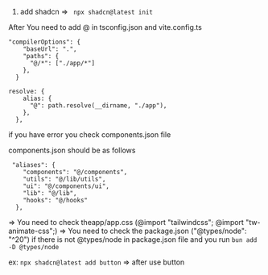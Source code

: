 1. add shadcn => ` npx shadcn@latest init`

After You need to add @ in tsconfig.json and vite.config.ts

```
"compilerOptions": {
    "baseUrl": ".",
    "paths": {
      "@/*": ["./app/*"]
    },
  }
```

```
resolve: {
    alias: {
      "@": path.resolve(__dirname, "./app"),
    },
  },
```

if you have error you check components.json file

components.json should be as follows

```
 "aliases": {
    "components": "@/components",
    "utils": "@/lib/utils",
    "ui": "@/components/ui",
    "lib": "@/lib",
    "hooks": "@/hooks"
  },
```

=> You need to check theapp/app.css (@import "tailwindcss"; @import "tw-animate-css";)
=> You need to check the package.json ("@types/node": "^20") if there is not @types/node in package.json file and you run `bun add -D @types/node `

ex: `npx shadcn@latest add button` => after use button
